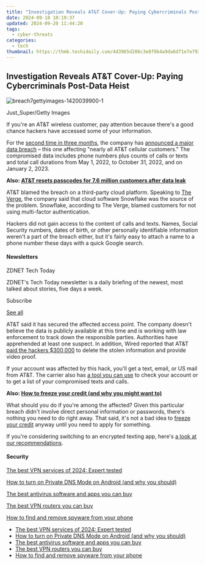 ```yaml
---
title: "Investigation Reveals AT&T Cover-Up: Paying Cybercriminals Post-Data Heist"
date: 2024-09-18 10:19:37
updated: 2024-09-20 11:44:20
tags:
  - cyber-threats
categories:
  - tech
thumbnail: https://thmb.techidaily.com/4d3965d206c3e8f9b4a9da6d71e7e79363ab237dd992d3524ab2a99d8d4908ed.jpg
---
```


## Investigation Reveals AT&T Cover-Up: Paying Cybercriminals Post-Data Heist

![breach7gettyimages-1420039900-1](https://www.zdnet.com/a/img/resize/39e3845fefe5cd9190f66ef028c430698b42656a/2024/07/12/daf0d1e3-2437-4e91-9a2b-a9d75182b6b7/breach7gettyimages-1420039900-1.jpg?auto=webp&width=1280)

Just\_Super/Getty Images

If you're an AT&T wireless customer, pay attention because there's a good chance hackers have accessed some of your information.

For the [second time in three months](https://www.zdnet.com/article/at-t-blasts-email-to-70m-customers-causes-massive-traffic-spike-at-experian-heres-what-happened/), the company has [announced a major data breach](https://www.att.com/support/article/my-account/000102979) – this one affecting "nearly all AT&T cellular customers." The compromised data includes phone numbers plus counts of calls or texts and total call durations from May 1, 2022, to October 31, 2022, and on January 2, 2023.

**Also: [AT&T resets passcodes for 7.6 million customers after data leak](https://www.zdnet.com/article/at-t-resets-passcodes-for-7-6-million-customers-after-data-leak-what-experts-are-saying/)** 

AT&T blamed the breach on a third-party cloud platform. Speaking to [The Verge](https://www.theverge.com/2024/7/12/24197052/att-data-breach-call-text-records-hack), the company said that cloud software Snowflake was the source of the problem. Snowflake, according to The Verge, blamed customers for not using multi-factor authentication.

Hackers did not gain access to the content of calls and texts. Names, Social Security numbers, dates of birth, or other personally identifiable information weren't a part of the breach either, but it's fairly easy to attach a name to a phone number these days with a quick Google search.

#### Newsletters

ZDNET Tech Today

ZDNET's Tech Today newsletter is a daily briefing of the newest, most talked about stories, five days a week.

 Subscribe

[See all](https://www.zdnet.com/newsletters/)

AT&T said it has secured the affected access point. The company doesn't believe the data is publicly available at this time and is working with law enforcement to track down the responsible parties. Authorities have apprehended at least one suspect. In addition, Wired reported that AT&T [paid the hackers $300,000](https://www.wired.com/story/atandt-paid-hacker-300000-to-delete-stolen-call-records/) to delete the stolen information and provide video proof. 

If your account was affected by this hack, you'll get a text, email, or US mail from AT&T. The carrier also has [a tool you can use](https://www.att.com/event/lander) to check your account or to get a list of your compromised texts and calls.

**Also: [How to freeze your credit (and why you might want to)](https://www.zdnet.com/article/how-to-freeze-your-credit/)**

What should you do if you're among the affected? Given this particular breach didn't involve direct personal information or passwords, there's nothing you need to do right away. That said, it's not a bad idea to [freeze your credit](https://www.zdnet.com/article/how-to-freeze-your-credit/) anyway until you need to apply for something.

If you're considering switching to an encrypted texting app, here's [a look at our recommendations](https://www.zdnet.com/article/best-encrypted-messaging-app/).

#### Security

[The best VPN services of 2024: Expert tested](https://www.zdnet.com/article/best-vpn/ "The best VPN services of 2024: Expert tested")

[How to turn on Private DNS Mode on Android (and why you should)](https://www.zdnet.com/article/how-to-turn-on-private-dns-mode-on-android-and-why-you-should/ "How to turn on Private DNS Mode on Android (and why you should)")

[The best antivirus software and apps you can buy](https://www.zdnet.com/article/best-antivirus/ "The best antivirus software and apps you can buy")

[The best VPN routers you can buy](https://www.zdnet.com/article/best-vpn-router/ "The best VPN routers you can buy")

[How to find and remove spyware from your phone](https://www.zdnet.com/article/how-to-find-and-remove-spyware-from-your-phone/ "How to find and remove spyware from your phone")

* [The best VPN services of 2024: Expert tested](https://www.zdnet.com/article/best-vpn/ "The best VPN services of 2024: Expert tested")
* [How to turn on Private DNS Mode on Android (and why you should)](https://www.zdnet.com/article/how-to-turn-on-private-dns-mode-on-android-and-why-you-should/ "How to turn on Private DNS Mode on Android (and why you should)")
* [The best antivirus software and apps you can buy](https://www.zdnet.com/article/best-antivirus/ "The best antivirus software and apps you can buy")
* [The best VPN routers you can buy](https://www.zdnet.com/article/best-vpn-router/ "The best VPN routers you can buy")
* [How to find and remove spyware from your phone](https://www.zdnet.com/article/how-to-find-and-remove-spyware-from-your-phone/ "How to find and remove spyware from your phone")

<ins class="adsbygoogle"
     style="display:block"
     data-ad-format="autorelaxed"
     data-ad-client="ca-pub-7571918770474297"
     data-ad-slot="1223367746"></ins>



<ins class="adsbygoogle"
     style="display:block"
     data-ad-client="ca-pub-7571918770474297"
     data-ad-slot="8358498916"
     data-ad-format="auto"
     data-full-width-responsive="true"></ins>
